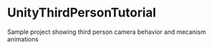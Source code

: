 UnityThirdPersonTutorial
========================

Sample project showing third person camera behavior and mecanism animations
